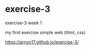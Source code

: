 # exercise-3
exercise-3 week 1

my first exercise simple web (html, css)

https://arnov17.github.io/exercise-3/
